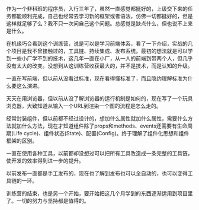 作为一个非科班的程序员，入行三年了，虽然一直感觉都挺好的，上级交下来的任务都能顺利完成，自己也经常去学习新的框架或者语法，仿佛一切都挺好的，但是这样就足够了么？我不只一次问自己这个问题。总感觉是缺点什么，但也说不上来是什么。

在机缘巧合看到这个训练营，说是可以是学习前端体系，看了一下介绍，实战的几个项目是我不曾接触过的，工具链、持续集成、发布系统。最初的想法就是可以学到一些小厂学不到的技术，这几年一直在小厂，从一人的前端到带两个人，但几乎没有太大的改变。没想到从这训练营收获最大的，并不是技术，而是认知的升级。

一直在写前端，但以前从没看过标准，现在看得懂标准了，而且隐约理解标准为什么要这么演进。

天天在用浏览器，但以前从没了解浏览器的运行机制是如何的，现在写了一个玩具浏览器，大致知道从输入一个URL到渲染一个图的流程是怎么走的。

经常封装组件，但以前都不经过设计的，想加什么属性就加什么属性，需要什么方法就加什么方法，现在才知道组件除了props和methods、events还需要有生命周期(Life cycle)、组件状态(State)、配置(Config)。终于理解了组件化思想和组件框架的区别。

一直在使用各种工具，以前都却没想过可以把所有工具改造成一条完整的工具链，使开发的效率得到进一步的提升。

以前发布一直都是手工发布的，现在也了解到发布也可以全自动的，也可以变得工具链的一环。

训练营的结束，也是另一个开始，要开始把这几个月学到的东西逐渐运用到项目里了。一切的努力与坚持都是值得的。